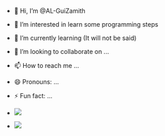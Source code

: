 - 👋 Hi, I’m @AL-GuiZamith
- 👀 I’m interested in learn some programming steps
- 🌱 I’m currently learning (It will not be said)
- 💞️ I’m looking to collaborate on ...
- 📫 How to reach me ...
- 😄 Pronouns: ...
- ⚡ Fun fact: ...
- ![](https://media1.tenor.com/m/01liHPUMFooAAAAC/coraje-el-perro-cobarde-saludando-courage-the-cowardly-dog-smile-hi.gif)

- ![](https://media1.tenor.com/m/iQdfeZjKW8oAAAAd/big-steve-sigma.gif)
